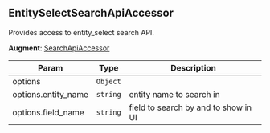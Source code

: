 <a name="module_EntitySelectSearchApiAccessor"></a>
## EntitySelectSearchApiAccessor
Provides access to entity_select search API.

**Augment**: [SearchApiAccessor](../../../../UIBundle/Resources/doc/reference/client-side/search-api-accessor.md)  

| Param | Type | Description |
| --- | --- | --- |
| options | <code>Object</code> |  |
| options.entity_name | <code>string</code> | entity name to search in |
| options.field_name | <code>string</code> | field to search by and to show in UI |


